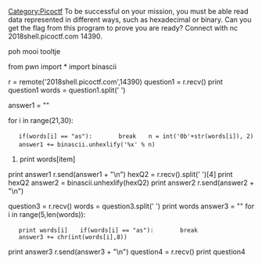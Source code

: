 [Category:Picoctf](/Category:Picoctf "wikilink") To be successful on
your mission, you must be able read data represented in different ways,
such as hexadecimal or binary. Can you get the flag from this program to
prove you are ready? Connect with nc 2018shell.picoctf.com 14390.

poh mooi tooltje

from pwn import \* import binascii

r = remote('2018shell.picoctf.com',14390) question1 = r.recv() print
question1 words = question1.split(' ')

answer1 = ""

for i in range(21,30):

`   if(words[i] == "as"):`
`       break`
`   n = int('0b'+str(words[i]), 2)`
`   answer1 += binascii.unhexlify('%x' % n)`
`   `

1.  print words\[item\]

print answer1 r.send(answer1 + "\\n") hexQ2 = r.recv().split(' ')\[4\]
print hexQ2 answer2 = binascii.unhexlify(hexQ2) print answer2
r.send(answer2 + "\\n")

question3 = r.recv() words = question3.split(' ') print words answer3 =
"" for i in range(5,len(words)):

`   print words[i]`
`   if(words[i] == "as"):`
`       break`
`   answer3 += chr(int(words[i],8))`

print answer3 r.send(answer3 + "\\n") question4 = r.recv() print
question4